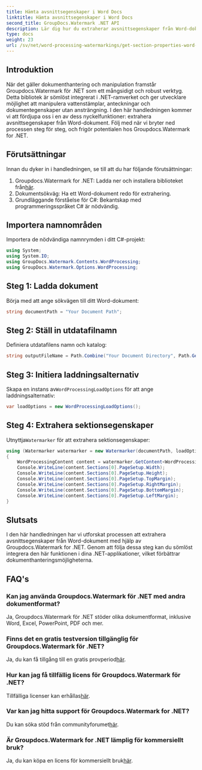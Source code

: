 ```yaml
---
title: Hämta avsnittsegenskaper i Word Docs
linktitle: Hämta avsnittsegenskaper i Word Docs
second_title: GroupDocs.Watermark .NET API
description: Lär dig hur du extraherar avsnittsegenskaper från Word-dokument med hjälp av Groupdocs Watermark for .NET. Förbättra dina dokumenthanteringsmöjligheter utan ansträngning.
type: docs
weight: 23
url: /sv/net/word-processing-watermarkings/get-section-properties-word-docs/
---
```

## Introduktion
När det gäller dokumenthantering och manipulation framstår Groupdocs.Watermark för .NET som ett mångsidigt och robust verktyg. Detta bibliotek är sömlöst integrerat i .NET-ramverket och ger utvecklare möjlighet att manipulera vattenstämplar, anteckningar och dokumentegenskaper utan ansträngning. I den här handledningen kommer vi att fördjupa oss i en av dess nyckelfunktioner: extrahera avsnittsegenskaper från Word-dokument. Följ med när vi bryter ned processen steg för steg, och frigör potentialen hos Groupdocs.Watermark for .NET.
## Förutsättningar
Innan du dyker in i handledningen, se till att du har följande förutsättningar:
1.  Groupdocs.Watermark for .NET: Ladda ner och installera biblioteket från[här](https://releases.groupdocs.com/Watermark/net/).
2. Dokumentsökväg: Ha ett Word-dokument redo för extrahering.
3. Grundläggande förståelse för C#: Bekantskap med programmeringsspråket C# är nödvändig.

## Importera namnområden
Importera de nödvändiga namnrymden i ditt C#-projekt:
```csharp
using System;
using System.IO;
using GroupDocs.Watermark.Contents.WordProcessing;
using GroupDocs.Watermark.Options.WordProcessing;
```
## Steg 1: Ladda dokument
Börja med att ange sökvägen till ditt Word-dokument:
```csharp
string documentPath = "Your Document Path";
```
## Steg 2: Ställ in utdatafilnamn
Definiera utdatafilens namn och katalog:
```csharp
string outputFileName = Path.Combine("Your Document Directory", Path.GetFileName(documentPath));
```
## Steg 3: Initiera laddningsalternativ
 Skapa en instans av`WordProcessingLoadOptions` för att ange laddningsalternativ:
```csharp
var loadOptions = new WordProcessingLoadOptions();
```
## Steg 4: Extrahera sektionsegenskaper
 Utnyttja`Watermarker` för att extrahera sektionsegenskaper:
```csharp
using (Watermarker watermarker = new Watermarker(documentPath, loadOptions))
{
    WordProcessingContent content = watermarker.GetContent<WordProcessingContent>();
    Console.WriteLine(content.Sections[0].PageSetup.Width);
    Console.WriteLine(content.Sections[0].PageSetup.Height);
    Console.WriteLine(content.Sections[0].PageSetup.TopMargin);
    Console.WriteLine(content.Sections[0].PageSetup.RightMargin);
    Console.WriteLine(content.Sections[0].PageSetup.BottomMargin);
    Console.WriteLine(content.Sections[0].PageSetup.LeftMargin);
}
```

## Slutsats
I den här handledningen har vi utforskat processen att extrahera avsnittsegenskaper från Word-dokument med hjälp av Groupdocs.Watermark for .NET. Genom att följa dessa steg kan du sömlöst integrera den här funktionen i dina .NET-applikationer, vilket förbättrar dokumenthanteringsmöjligheterna.
## FAQ's
### Kan jag använda Groupdocs.Watermark för .NET med andra dokumentformat?
Ja, Groupdocs.Watermark för .NET stöder olika dokumentformat, inklusive Word, Excel, PowerPoint, PDF och mer.
### Finns det en gratis testversion tillgänglig för Groupdocs.Watermark för .NET?
 Ja, du kan få tillgång till en gratis provperiod[här](https://releases.groupdocs.com/).
### Hur kan jag få tillfällig licens för Groupdocs.Watermark för .NET?
 Tillfälliga licenser kan erhållas[här](https://purchase.groupdocs.com/temporary-license/).
### Var kan jag hitta support för Groupdocs.Watermark for .NET?
 Du kan söka stöd från communityforumet[här](https://forum.groupdocs.com/c/watermark/19).
### Är Groupdocs.Watermark for .NET lämplig för kommersiellt bruk?
 Ja, du kan köpa en licens för kommersiellt bruk[här](https://purchase.groupdocs.com/buy).